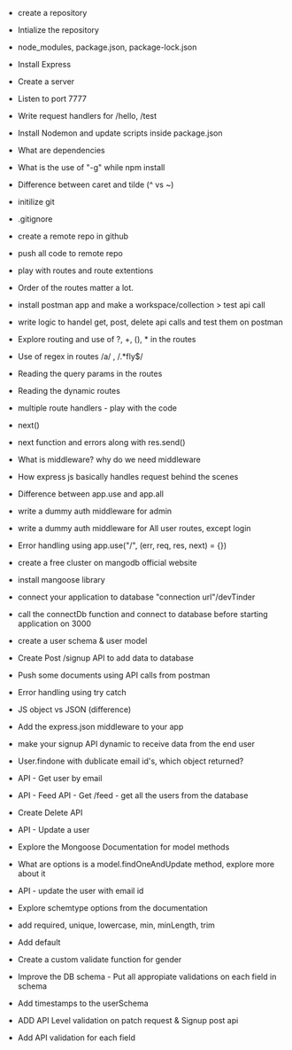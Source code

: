 - create a repository
- Intialize the repository
- node_modules, package.json, package-lock.json
- Install Express
- Create a server
- Listen to port 7777
- Write request handlers for /hello, /test
- Install Nodemon and update scripts inside package.json
- What are dependencies
- What is the use of "-g" while npm install
- Difference between caret and tilde (^ vs ~) 

- initilize git
- .gitignore
- create a remote repo in github
- push all code to remote repo
- play with routes and route extentions
- Order of the routes matter a lot.
- install postman app and make a workspace/collection > test api call
- write logic to handel get, post, delete api calls and test them on postman
- Explore routing and use of ?, +, (), * in the routes
- Use of regex in routes /a/ , /.*fly$/
- Reading the query params in the routes
- Reading the dynamic routes

- multiple route handlers - play with the code
- next()
- next function and errors along with res.send()
- What is middleware? why do we need middleware
- How express js basically handles request behind the scenes
- Difference between app.use and app.all
- write a dummy auth middleware for admin
- write a dummy auth middleware for All user routes, except login
- Error handling using app.use("/", (err, req, res, next) = {})

- create a free cluster on mangodb official website
- install mangoose library
- connect your application to database "connection url"/devTinder
- call the connectDb function and connect to database before starting application on 3000
- create a user schema & user model
- Create Post /signup API to add data to database
- Push some documents using API calls from postman
- Error handling using try catch

- JS object vs JSON (difference)
- Add the express.json middleware to your app
- make your signup API dynamic to receive data from the end user
- User.findone with dublicate email id's, which object returned?
- API - Get user by email 
- API - Feed API - Get /feed - get all the users from the database
- Create Delete API
- API - Update a user 
- Explore the Mongoose Documentation for model methods
- What are options is a model.findOneAndUpdate method, explore more about it
- API - update the user with email id

- Explore schemtype options from the documentation
- add required, unique, lowercase, min, minLength, trim
- Add default
- Create a custom validate function for gender
- Improve the DB schema - Put all appropiate validations on each field in schema
- Add timestamps to the userSchema
- ADD API Level validation on patch request & Signup post api
- Add API validation for each field